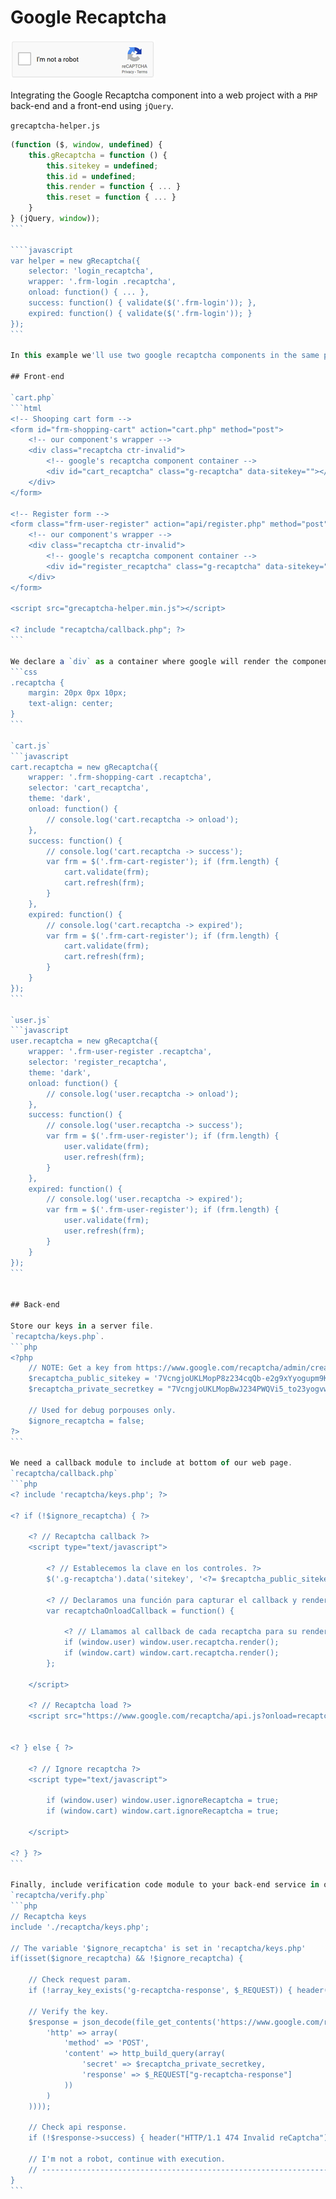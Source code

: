 # Google Recaptcha

![component](/grecaptcha-light.png "Google recaptcha component")

Integrating the Google Recaptcha component into a web project with a `PHP` back-end and a front-end using `jQuery`.

`grecaptcha-helper.js`
````javascript
(function ($, window, undefined) {
    this.gRecaptcha = function () {
        this.sitekey = undefined;
        this.id = undefined;	
        this.render = function { ... }
        this.reset = function { ... }
    }
} (jQuery, window));
```

````javascript
var helper = new gRecaptcha({
	selector: 'login_recaptcha',
	wrapper: '.frm-login .recaptcha',
	onload: function() { ... },
	success: function() { validate($('.frm-login')); },
	expired: function() { validate($('.frm-login')); }
});
```

In this example we'll use two google recaptcha components in the same page, one for the shopping cart form and one for the user registration form.

## Front-end

`cart.php`
```html
<!-- Shooping cart form -->
<form id="frm-shopping-cart" action="cart.php" method="post">
    <!-- our component's wrapper -->
    <div class="recaptcha ctr-invalid">
        <!-- google's recaptcha component container --> 
        <div id="cart_recaptcha" class="g-recaptcha" data-sitekey=""></div>
    </div>
</form>

<!-- Register form -->
<form class="frm-user-register" action="api/register.php" method="post">
    <!-- our component's wrapper -->
    <div class="recaptcha ctr-invalid">
        <!-- google's recaptcha component container --> 
        <div id="register_recaptcha" class="g-recaptcha" data-sitekey=""></div>
    </div>
</form>

<script src="grecaptcha-helper.min.js"></script>

<? include "recaptcha/callback.php"; ?>
```

We declare a `div` as a container where google will render the component, with a class `g-recaptcha` that we'll use only for DOM selection purposes. We use another parent `div` as the component's wrapper for validation purposes as well. The classes `ctr-valid` and `ctr-invalid` are established depending on whether the validation has been passed. In order to establish different classes names we can use the options passed in constructor function ([see below for details](#Constructor-options "constructor options") ).
```css
.recaptcha {
    margin: 20px 0px 10px;
    text-align: center;
}
```

`cart.js`
```javascript
cart.recaptcha = new gRecaptcha({
    wrapper: '.frm-shopping-cart .recaptcha',
    selector: 'cart_recaptcha',
    theme: 'dark',
    onload: function() {
        // console.log('cart.recaptcha -> onload');
    },
    success: function() {
        // console.log('cart.recaptcha -> success');
        var frm = $('.frm-cart-register'); if (frm.length) {
            cart.validate(frm);
            cart.refresh(frm);
        }
    },
    expired: function() {
        // console.log('cart.recaptcha -> expired');
        var frm = $('.frm-cart-register'); if (frm.length) {
            cart.validate(frm);
            cart.refresh(frm);
        }
    }
});
```

`user.js`
```javascript
user.recaptcha = new gRecaptcha({
    wrapper: '.frm-user-register .recaptcha',
    selector: 'register_recaptcha',
    theme: 'dark',
    onload: function() {
        // console.log('user.recaptcha -> onload');
    },
    success: function() {
        // console.log('user.recaptcha -> success');
        var frm = $('.frm-user-register'); if (frm.length) {
            user.validate(frm);
            user.refresh(frm);
        }
    },
    expired: function() {
        // console.log('user.recaptcha -> expired');
        var frm = $('.frm-user-register'); if (frm.length) {
            user.validate(frm);
            user.refresh(frm);
        }
    }
});
```


## Back-end

Store our keys in a server file.
`recaptcha/keys.php`.
```php
<?php
    // NOTE: Get a key from https://www.google.com/recaptcha/admin/create
    $recaptcha_public_sitekey = '7VcngjoUKLMopP8z234cqQb-e2g9xYyogupm9KB2';
    $recaptcha_private_secretkey = "7VcngjoUKLMopBwJ234PWQVi5_to23yogvw9bYcJ";

    // Used for debug porpouses only.
    $ignore_recaptcha = false;
?>
```

We need a callback module to include at bottom of our web page.
`recaptcha/callback.php`
```php
<? include 'recaptcha/keys.php'; ?>

<? if (!$ignore_recaptcha) { ?>

    <? // Recaptcha callback ?>
    <script type="text/javascript">

        <? // Establecemos la clave en los controles. ?>
        $('.g-recaptcha').data('sitekey', '<?= $recaptcha_public_sitekey ?>');

        <? // Declaramos una función para capturar el callback y renderizar los controles. ?>
        var recaptchaOnloadCallback = function() {

            <? // Llamamos al callback de cada recaptcha para su renderización ?>
            if (window.user) window.user.recaptcha.render();
            if (window.cart) window.cart.recaptcha.render();
        };

    </script>

    <? // Recaptcha load ?>
    <script src="https://www.google.com/recaptcha/api.js?onload=recaptchaOnloadCallback&render=explicit" async defer></script>


<? } else { ?>

    <? // Ignore recaptcha ?>
    <script type="text/javascript">

        if (window.user) window.user.ignoreRecaptcha = true;
        if (window.cart) window.cart.ignoreRecaptcha = true;

    </script>

<? } ?>
```

Finally, include verification code module to your back-end service in order to validate your form.
`recaptcha/verify.php`
```php
// Recaptcha keys
include './recaptcha/keys.php';

// The variable '$ignore_recaptcha' is set in 'recaptcha/keys.php'
if(isset($ignore_recaptcha) && !$ignore_recaptcha) {

    // Check request param.
    if (!array_key_exists('g-recaptcha-response', $_REQUEST)) { header("HTTP/1.1 474 Missing g-recaptcha-response"); exit(); }

    // Verify the key.
    $response = json_decode(file_get_contents('https://www.google.com/recaptcha/api/siteverify', false, stream_context_create(array(
        'http' => array(
            'method' => 'POST',
            'content' => http_build_query(array(
                'secret' => $recaptcha_private_secretkey,
                'response' => $_REQUEST["g-recaptcha-response"]
            ))
        )
    ))));

    // Check api response.
    if (!$response->success) { header("HTTP/1.1 474 Invalid reCaptcha"); exit(); }
	
    // I'm not a robot, continue with execution.
    // ----------------------------------------------------------------------------------------------------
}
```
